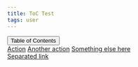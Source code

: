 ```yaml
---
title: ToC Test
tags: user
---
```


<link rel="stylesheet" href="/assets/css/toc.css">
<script src="/assets/js/tablecont.js"/></script>

<div class="btn-group toc">
<button class="btn btn-1 btn-sep icon-list dropdown-toggle" data-toggle="dropdown" aria-haspopup="true" aria-expanded="false">Table of Contents</button>
    <div class="dropdown-menu">
    <a class="dropdown-item" href="#">Action</a>
    <a class="dropdown-item" href="#">Another action</a>
    <a class="dropdown-item" href="#">Something else here</a>
    <div class="dropdown-divider"></div>
    <a class="dropdown-item" href="#">Separated link</a>
  </div>
</div>
